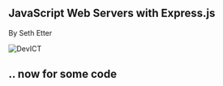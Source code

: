 ## JavaScript Web Servers with Express.js
By Seth Etter

![DevICT](/img/devict-logo.png)



## .. now for some code
